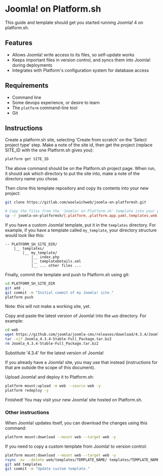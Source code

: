 # Joomla! on Platform.sh

This guide and template should get you started running Joomla! 4 on platform.sh.

## Features

* Allows Joomla! write access to its files, so self-update works
* Keeps important files in version control, and syncs them into Joomla! during deployments
* Integrates with Platform's configuration system for database access

## Requirements

* Command line
* Some devops experience, or desire to learn
* The `platform` command-line tool
* Git

## Instructions

Create a platform.sh site, selecting ‘Create from scratch’ on the ‘Select project type’ step. Make a note of the site id, then get the project (replace SITE_ID with the one Platform.sh gives you):

```bash
platform get SITE_ID
```

The above command should be on the Platform.sh project page. When run, it should ask which directory to put the site into, make a note of the directory name you chose.

Then clone this template repository and copy its contents into your new project:

```bash
git clone https://gitlab.com/woolwichweb/joomla-on-platformsh.git

# Copy the files from the 'Joomla! on Platform.sh' template into your project directory.
cp -r joomla-on-platformsh/{.platform,.platform.app.yaml,templates,web,.gitignore,php.ini} PLATFORM_SH_SITE_DIR/
```

If you have a custom Joomla! template, put it in the `templates` directory. For example, if you have a template called `my_template`, your directory structure would look like this:

```
-- PLATFORM_SH_SITE_DIR/
    |__ templates/
        |__ my_template/
            |__ index.php
            |__ templateDetails.xml
            |__ ... other files ...
```

Finally, commit the template and push to Platform.sh using git:

```bash
cd PLATFORM_SH_SITE_DIR
git add .
git commit -m "Initial commit of my Joomla! site."
platform push
```

Note: this will not make a working site, yet.

Copy and paste the latest version of Joomla! into the `web` directory. For example:

```bash
cd web
wget https://github.com/joomla/joomla-cms/releases/download/4.3.4/Joomla_4.3.4-Stable-Full_Package.tar.bz2
tar -xjf Joomla_4.3.4-Stable-Full_Package.tar.bz2
rm Joomla_4.3.4-Stable-Full_Package.tar.bz2
```

Substitute '4.3.4' for the latest version of Joomla!

If you already have a Joomla! site, you may use that instead (instructions for that are outside the scope of this document).

Upload Joomla! and deploy it to Platform.sh:

```bash
platform mount:upload -m web --source web -y
platform redeploy -y
```

Finished! You may visit your new Joomla! site hosted on Platform.sh.

### Other instructions

When Joomla! updates itself, you can download the changes using this command:

```bash
platform mount:download --mount web --target web -y
```

If you need to copy a custom template from Joomla! to version control:

```bash
platform mount:download --mount web --target web -y
rsync -av --delete web/templates/TEMPLATE_NAME/ templates/TEMPLATE_NAME/
git add templates
git commit -m "Update custom template."
```
